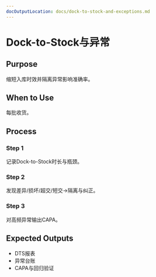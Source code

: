 ```yaml
---
docOutputLocation: docs/dock-to-stock-and-exceptions.md
---
```


# Dock-to-Stock与异常

## Purpose

缩短入库时效并隔离异常影响准确率。

## When to Use

每批收货。

## Process

### Step 1

记录Dock-to-Stock时长与瓶颈。

### Step 2

发现差异/损坏/超交/短交→隔离与纠正。

### Step 3

对高频异常输出CAPA。

## Expected Outputs

- DTS报表
- 异常台账
- CAPA与回归验证
